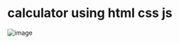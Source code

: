 # calculator using html css js

![image](https://user-images.githubusercontent.com/57725998/213344656-ddb0c456-4a1f-495d-9209-8faf5be4e9a1.png)
